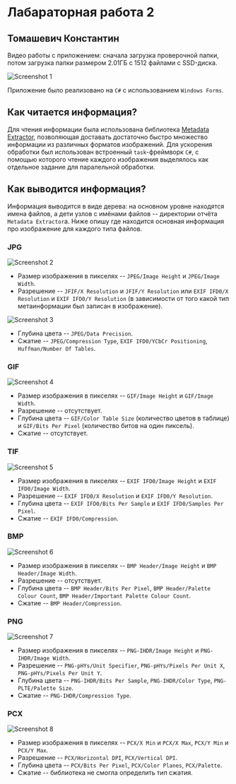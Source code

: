 # Лабараторная работа 2
## Томашевич Константин

Видео работы с приложением: сначала загрузка проверочной папки, потом загрузка папки размером 2.01ГБ с 1512 файлами с SSD-диска.

![Screenshot 1](ReadmeScreenshots/1.gif)

Приложение было реализовано на `C#` с использованием `Windows Forms`.

## Как читается информация?

Для чтения информации была использована библиотека [Metadata Extractor](https://drewnoakes.com/code/exif/), позволяющая доставать достаточно быстро множество информации из различных форматов изображений. Для ускорения обработки был использован встроенный `task`-фреймворк `C#`, с помощью которого чтение каждого изображения выделялось как отдельное задание для паралельной обработки.

## Как выводится информация?

Информация выводится в виде дерева: на основном уровне находятся имена файлов, а дети узлов с имёнами файлов -- директории отчёта `Metadata Extractor`а. Ниже опишу где находится основная информация про изображение для каждого типа файлов.

### JPG 

![Screenshot 2](ReadmeScreenshots/2.png)

* Размер изображения в пикселях -- `JPEG/Image Height` и `JPEG/Image Width`.
* Разрешение -- `JFIF/X Resolution` и `JFIF/Y Resolution` или `EXIF IFD0/X Resolution` и `EXIF IFD0/Y Resolution` (в зависимости от того какой тип метаинформации был записан в изображение).

![Screenshot 3](ReadmeScreenshots/3.png)

* Глубина цвета -- `JPEG/Data Precision`.
* Сжатие -- `JPEG/Compression Type`, `EXIF IFD0/YCbCr Positioning`, `Huffman/Number Of Tables`.

### GIF

![Screenshot 4](ReadmeScreenshots/4.png)

* Размер изображения в пикселях -- `GIF/Image Height` и `GIF/Image Width`.
* Разрешение -- отсутствует.
* Глубина цвета -- `GIF/Color Table Size` (количество цветов в таблице) и `GIF/Bits Per Pixel` (количество битов на один пиксель).
* Сжатие -- отсутствует.

### TIF

![Screenshot 5](ReadmeScreenshots/5.png)

* Размер изображения в пикселях -- `EXIF IFD0/Image Height` и `EXIF IFD0/Image Width`.
* Разрешение -- `EXIF IFD0/X Resolution` и `EXIF IFD0/Y Resolution`.
* Глубина цвета -- `EXIF IFD0/Bits Per Sample` и `EXIF IFD0/Samples Per Pixel`.
* Сжатие -- `EXIF IFD0/Compression`.

### BMP

![Screenshot 6](ReadmeScreenshots/6.png)

* Размер изображения в пикселях -- `BMP Header/Image Height` и `BMP Header/Image Width`.
* Разрешение -- отсутствует.
* Глубина цвета -- `BMP Header/Bits Per Pixel`, `BMP Header/Palette Colour Count`, `BMP Header/Important Palette Colour Count`.
* Сжатие -- `BMP Header/Compression`.

### PNG

![Screenshot 7](ReadmeScreenshots/7.png)

* Размер изображения в пикселях -- `PNG-IHDR/Image Height` и `PNG-IHDR/Image Width`.
* Разрешение -- `PNG-pHYs/Unit Specifier`, `PNG-pHYs/Pixels Per Unit X`, `PNG-pHYs/Pixels Per Unit Y`.
* Глубина цвета -- `PNG-IHDR/Bits Per Sample`, `PNG-IHDR/Color Type`, `PNG-PLTE/Palette Size`.
* Сжатие -- `PNG-IHDR/Compression Type`.

### PCX

![Screenshot 8](ReadmeScreenshots/8.png)

* Размер изображения в пикселях -- `PCX/X Min` и `PCX/X Max`, `PCX/Y Min` и `PCX/Y Max`.
* Разрешение -- `PCX/Horizontal DPI`, `PCX/Vertical DPI`.
* Глубина цвета -- `PCX/Bits Per Pixel`, `PCX/Color Planes`, `PCX/Palette`.
* Сжатие -- библиотека не смогла определить тип сжатия.